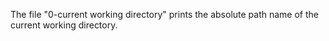 The file "0-current working directory" prints the absolute path name of the current working directory. 
